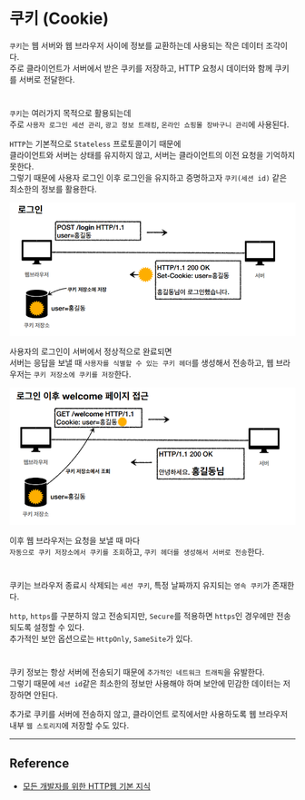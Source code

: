# 쿠키 (Cookie)

`쿠키`는 웹 서버와 웹 브라우저 사이에 정보를 교환하는데 사용되는 작은 데이터 조각이다.  
주로 클라이언트가 서버에서 받은 쿠키를 저장하고, HTTP 요청시 데이터와 함께 쿠키를 서버로 전달한다.  

#

`쿠키`는 여러가지 목적으로 활용되는데  
주로 `사용자 로그인 세션 관리`, `광고 정보 트래킹`, `온라인 쇼핑몰 장바구니 관리`에 사용된다.  
  
`HTTP`는 기본적으로 `Stateless` 프로토콜이기 때문에  
클라이언트와 서버는 상태를 유지하지 않고, 서버는 클라이언트의 이전 요청을 기억하지 못한다.  
그렇기 때문에 사용자 로그인 이후 로그인을 유지하고 증명하고자 `쿠키(세션 id)` 같은 최소한의 정보를 활용한다.  

<img src="img/cookie01.png">

사용자의 로그인이 서버에서 정상적으로 완료되면  
서버는 응답을 보낼 때 `사용자를 식별할 수 있는 쿠키 헤더`를 생성해서 전송하고, 웹 브라우저는 `쿠키 저장소에 쿠키를 저장`한다.

<img src="img/cookie02.png">

이후 웹 브라우저는 요청을 보낼 때 마다  
`자동으로 쿠키 저장소에서 쿠키를 조회`하고, `쿠키 헤더를 생성해서 서버로 전송`한다.

#

쿠키는 브라우저 종료시 삭제되는 `세션 쿠키`, 특정 날짜까지 유지되는 `영속 쿠키`가 존재한다.  
  
`http`, `https`를 구분하지 않고 전송되지만, `Secure`를 적용하면 `https`인 경우에만 전송되도록 설정할 수 있다.  
추가적인 보안 옵션으로는 `HttpOnly`, `SameSite`가 있다.  

#

쿠키 정보는 항상 서버에 전송되기 때문에 `추가적인 네트워크 트래픽`을 유발한다.  
그렇기 때문에 `세션 id`같은 최소한의 정보만 사용해야 하며 보안에 민감한 데이터는 저장하면 안된다.  
  
추가로 쿠키를 서버에 전송하지 않고, 클라이언트 로직에서만 사용하도록 웹 브라우저 내부 `웹 스토리지`에 저장할 수도 있다.  

---

## Reference

- [모든 개발자를 위한 HTTP웹 기본 지식](https://www.inflearn.com/course/http-%EC%9B%B9-%EB%84%A4%ED%8A%B8%EC%9B%8C%ED%81%AC/dashboard)
